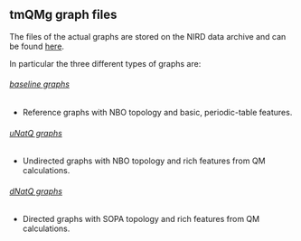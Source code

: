 ## tmQMg graph files

The files of the actual graphs are stored on the NIRD data archive and can be found [here](https://archive.norstore.no/pages/public/datasetDetail.jsf?id=4B12F2E4-8F5F-4743-A4D5-F33D6EF6C016).

In particular the three different types of graphs are:

###### [baseline graphs](https://ns9999k.webs.sigma2.no/10.11582_2022.00057/nird/home/hanneskn/tmQMg/baseline_graphs.zip)
- Reference graphs with NBO topology and basic, periodic-table features.
###### [uNatQ graphs](https://ns9999k.webs.sigma2.no/10.11582_2022.00057/nird/home/hanneskn/tmQMg/uNatQ_graphs.zip)
- Undirected graphs with NBO topology and rich features from QM calculations.
###### [dNatQ graphs](https://ns9999k.webs.sigma2.no/10.11582_2022.00057/nird/home/hanneskn/tmQMg/dNatQ_graphs.zip)
- Directed graphs with SOPA topology and rich features from QM calculations.
